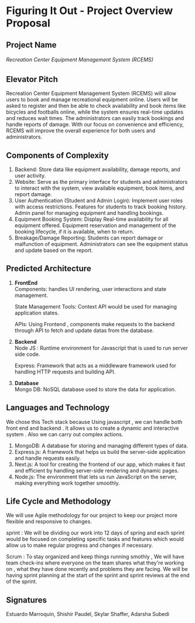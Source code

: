 # Figuring It Out - Project Overview Proposal

## Project Name
###### Recreation Center Equipment Management System (RCEMS)

## Elevator Pitch
Recreation Center Equipment Management System (RCEMS) will allow users to book and manage recreational equipment online. Users will be asked to register and then be able to check availability and book items like bicycles and footballs online, while the system ensures real-time updates and reduces wait times. The administrators can easily track bookings and handle reports of damage. With our focus on convenience and efficiency, RCEMS will improve the overall experience for both users and administrators. 

## Components of Complexity
1. Backend: Store data like equipment availability, damage reports, and user activity.
2. Website: Serve as the primary interface for students and administrators to interact with the system, view available equipment, book items, and report damage.
3. User Authentication (Student and Admin Login): Implement user roles with access restrictions. Features for students to track booking history. Admin panel for managing equipment and handling bookings.
4. Equipment Booking System: Display Real-time availability for all equipment offered. Equipment reservation and management of the booking lifecycle, if it is available, when to return.
5. Breakage/Damage Reporting: Students can report damage or malfunction of equipment. Administrators can see the equipment status and update based on the report.

## Predicted Architecture
1. **FrontEnd**  
    Components: handles UI rendering, user interactions and state management.

    State Management Tools: Context API would be used for managing application states.

    APIs: Using Frontend , components make requests to the backend through API to fetch and update datas from the database.

2. **Backend**  
    Node JS : Runtime environment for Javascript that is used to run server side code.  
  
    Express: Framework that acts as a middleware framework used for handling HTTP requests and building API. 

3. **Database**  
    Mongo DB: NoSQL database used to store the data for application.

## Languages and Technology
We chose this Tech stack because Using javascript , we can handle both front end and backend . It allows us to create a dynamic and interactive system . Also we can carry out complex actions. 

1. MongoDB: A database for storing and managing different types of data.
2. Express.js: A framework that helps us build the server-side application and handle requests easily.
3. Next.js: A tool for creating the frontend of our app, which makes it fast and efficient by handling server-side rendering and dynamic pages.
4. Node.js: The environment that lets us run JavaScript on the server, making everything work together smoothly.

## Life Cycle and Methodology
We will use Agile methodology for our project to keep our project more flexible and responsive to changes. 

sprint : We will be dividing our work into 12 days of spring and each sprint would be focused on completing specific tasks and features which would allow us to make regular progress and changes if necessary. 

Scrum : To stay organized and keep things running smothly , We will have team check-ins where everyone on the team shares what they're working on , what they have done recently and problems they are facing.
We will be having sprint planning at the start of the sprint and sprint reviews at the end of the sprint.

## Signatures
Estuardo Marroquin, 
Shishir Paudel, 
Skylar Shaffer, 
Adarsha Subedi